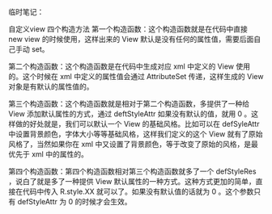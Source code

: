 临时笔记：

自定义view 四个构造方法
第一个构造函数：这个构造函数就是在代码中直接 new view 的时候使用，这样出来的 View 默认是没有任何的属性值，需要后面自己手动 set。

第二个构造函数：这个构造函数是在代码中生成对应 xml 中定义的 View 使用的。这个时候在 xml 中定义的属性值会通过 AttributeSet 传递，这样生成的 View 对象是有默认的属性值的。

第三个构造函数：这个构造函数就是相对于第二个构造函数，多提供了一种给 View 添加默认属性的方式，通过 deftStyleAttr 如果没有默认的值，就用 0 。这样做的好处就是，我们可以默认一个 View 的基础风格。比如可以在 defSyleAttr 中设置背景颜色，字体大小等等基础风格，这样我们定义的这个 View 就有了原始风格了，当然如果你在 xml 中又设置了背景颜色，等于改变了原始的风格，是最优先于 xml 中的属性的。

第四个构造函数：第四个构造函数相对第三个构造函数就多了一个 defStyleRes ，说白了就是多了一种提供 View 默认属性的一种方式。这种方式更加的简单，直接在代码中传入 R.style.XX 就可以了。如果没有默认值的话就为 0 。这个参数只有 defStyleAttr 为 0 的时候才会生效。
